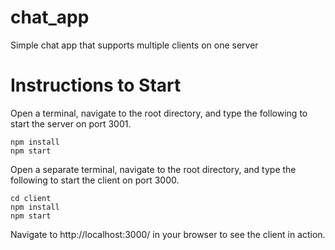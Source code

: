 # chat_app
Simple chat app that supports multiple clients on one server

# Instructions to Start
Open a terminal, navigate to the root directory,
and type the following to start the server 
on port 3001.

```
npm install
npm start
```

Open a separate terminal, navigate to the root directory,
and type the following
to start the client on port 3000. 

```
cd client
npm install
npm start
```
Navigate to http://localhost:3000/ in your browser to see the client in action. 